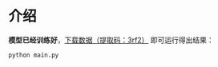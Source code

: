 # 介绍

**模型已经训练好**，[下载数据（提取码：3rf2）](https://pan.baidu.com/s/1buWIowb-PWSCr7nqRiHd5Q ) 即可运行得出结果：

```python
python main.py
```


